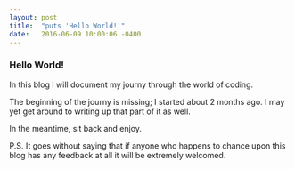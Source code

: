 ```yaml
---
layout: post
title:  "puts 'Hello World!'"
date:   2016-06-09 10:00:06 -0400
---
```


  
###   Hello World!
  
  
  
  In this blog I will document my journy through the world of coding. 
  
  
  The beginning of the journy is missing; I started about 2 months ago. I may yet get around to writing up that part of it as well.
  
  In the meantime, sit back and enjoy.
  
  
  P.S. It goes without saying that if anyone who happens to chance upon this blog has any feedback at all it will be extremely welcomed.


